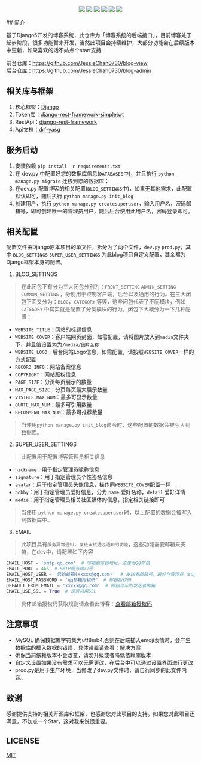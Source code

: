 <p align="center">
	<img src="https://img.shields.io/badge/python-3.12.0-red">
    <img src="https://img.shields.io/badge/DRF-3.15.1-red">
	<img src="https://img.shields.io/badge/Django-5.0.6-brightgreen">
	<img src="https://img.shields.io/badge/simplejwt-2.8.0-brightgreen">
	<img src="https://img.shields.io/badge/simplejwt-1.21.7-brightgreen">
	<img src="https://img.shields.io/badge/license-MIT-blue">
</p>
## 简介

基于Django5开发的博客系统，此仓库为「博客系统的后端接口」，目前博客处于起步阶段，很多功能暂未开发，当然此项目会持续维护，大部分功能会在后续版本中更新，如果喜欢的话不妨点个start支持

前台仓库：https://github.com/JessieChan0730/blog-view  
后台仓库：https://github.com/JessieChan0730/blog-admin

## 相关库与框架

1. 核心框架：[Django](https://github.com/django/django)
2. Token库：[django-rest-framework-simplejwt](https://github.com/jazzband/djangorestframework-simplejwt)
3. RestApi：[django-rest-framework](https://github.com/encode/django-rest-framework/tree/master)
4. Api文档：[drf-yasg](https://github.com/axnsan12/drf-yasg)

## 服务启动

1. 安装依赖 `pip install -r requirements.txt`
2. 在 dev.py 中配置好您的数据库信息(`DATABASES`中)，并且执行 `python manage.py migrate` 迁移到您的数据库；
3. 在dev.py 配置博客的相关配置(`BLOG_SETTINGS`中)，如果无其他需求，此配置默认即可，随后执行 `python manage.py init_blog`
4. 创建用户，执行 `python manage.py createsuperuser`，输入用户名，密码邮箱等，即可创建唯一的管理员用户，随后后台使用此用户名，密码登录即可。

## 相关配置

配置文件由Django原本项目的单文件，拆分为了两个文件，`dev.py` `prod.py`，其中 `BLOG_SETTINGS` `SUPER_USER_SETTINGS`
为此blog项目自定义配置，其余都为Django框架本身的配置。

1. BLOG_SETTINGS

> 在此闭包下有分为三大闭包分别为：`FRONT_SETTING` `ADMIN_SETTING` `COMMON_SETTING`
> ，分别用于控制客户端，后台以及通用的行为。在三大闭包下面又分为：`BLOG`，`CATEGORY`
> 等等，这些闭包代表了不同模块，例如`CATEGORY`
> 中其实就是配置了分类模块的行为。闭包下大概分为一下几种配置：

- `WEBSITE_TITLE`：网站的标题信息
- `WEBSITE_COVER`：客户端网页封面，如需配置，请将图片放入到`media`文件夹下，并且值设置为为`/media/图片全称`
- `WEBSITE_LOGO`：后台网站Logo信息，如需配置，请按照`WEBSITE_COVER`一样的方式配置
- `RECORD_INFO`：网站备案信息
- `COPYRIGHT`：网站版权信息
- `PAGE_SIZE`：分页每页展示的数量
- `MAX_PAGE_SIZE`：分页每页最大展示数量
- `VISIBLE_MAX_NUM`：最多可显示数量
- `QUOTE_MAX_NUM`：最多可引用数量
- `RECOMMEND_MAX_NUM`：最多可推荐数量

> 当使用`python manage.py init_blog`命令时，这些配置的数据会被写入到数据库。

2. SUPER_USER_SETTINGS

> 此配置用于配置博客管理员相关信息

- `nickname`：用于指定管理员昵称信息
- `signature`：用于指定管理员个性签名信息
- `avatar`：用于指定管理员头像信息，操作同`WEBSITE_COVER`配置一样
- `hobby`：用于指定管理员爱好信息，分为 `name` 爱好名称，`detail` 爱好详情
- `media`：用于指定管理员相关社区媒体的信息，指定相关链接即可

> 当使用 `python manage.py createsuperuser`时，以上配置的数据会被写入到数据库中。

3. EMAIL

> 此项目具有`服务异常通知`，`友链审核通过通知的功能`，这些功能需要邮箱来支持，在dev中，请配置如下内容

```python
EMAIL_HOST = 'smtp.qq.com'  # 邮箱服务器地址，这里为QQ邮箱
EMAIL_PORT = 465  # SMTP服务端口号
EMAIL_HOST_USER = '您的邮箱(xxxxx@qq.com)'  # 发送者邮箱号，最好与管理员（superuser）注册时邮箱不同
EMAIL_HOST_PASSWORD = 'qq邮箱授权码'  # 邮箱授权码
DEFAULT_FROM_EMAIL = 'xxxxx@qq.com'  # 邮箱显示的发送者邮箱
EMAIL_USE_SSL = True  # 是否启用SSL
```

> 具体邮箱授权码获取规则请查看此博客：[查看邮箱授权码](https://blog.csdn.net/KaiSarH/article/details/116724290)

## 注意事项

- MySQL
  确保数据库字符集为utf8mb4,否则在后端插入emoji表情时，会产生数据库的插入数据的错误，具体设置请查看：[解决方案](https://blog.csdn.net/weixin_37989267/article/details/89019647)
- 确保当前依赖版本不会改变，请勿升级或者降低依赖库版本
- 自定义设置如果没有需求可以无需更改，在后台中可以通过设置界面进行更改
- prod.py是用于生产环境，当修改了dev.py文件时，请自行同步的此文件内容。

## 致谢
感谢提供支持的相关开源库和框架，也感谢您对此项目的支持。如果您对此项目还满意，不妨点一个Star，这对我来说很重要。

## LICENSE
[MIT](https://github.com/JessieChan0730/blog-api/blob/main/LICENSE)